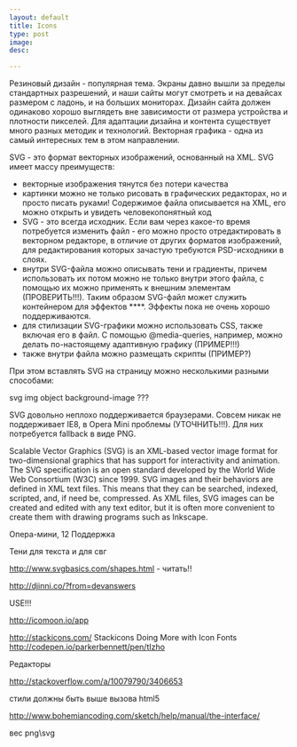 ```yaml
---
layout: default
title: Icons
type: post
image: 
desc: 

---
```


Резиновый дизайн - популярная тема. Экраны давно вышли за пределы стандартных разрешений, и наши сайты могут смотреть и на девайсах размером с ладонь, и на больших мониторах. Дизайн сайта должен одинаково хорошо выглядеть вне зависимости от размера устройства и плотности пикселей. Для адаптации дизайна и контента существует много разных методик и технологий. Векторная графика - одна из самый интересных тем в этом направлении.

SVG - это формат векторных изображений, основанный на XML. SVG имеет массу преимуществ:

- векторные изображения тянутся без потери качества
- картинки можно не только рисовать в графических редакторах, но и просто писать руками! Содержимое файла описывается на XML, его можно открыть и увидеть человекопонятный код
- SVG - это всегда исходник. Если вам через какое-то время потребуется изменить файл - его можно просто отредактировать в векторном редакторе, в отличие от других форматов изображений, для редактирования которых зачастую требуются PSD-исходники в слоях.
- внутри SVG-файла можно описывать тени и градиенты, причем использовать их потом можно не только внутри этого файла, с помощью их можно применять к внешним элементам (ПРОВЕРИТЬ!!!). Таким образом SVG-файл может служить контейнером для эффектов ****. Эффекты пока не очень хорошо поддерживаются.
- для стилизации SVG-графики можно использовать CSS, также включая его в файл. С помощью @media-queries, например, можно делать по-настоящему адаптивную графику (ПРИМЕР!!!)
- также внутри файла можно размещать скрипты (ПРИМЕР?)

При этом вставлять SVG на страницу можно несколькими разными способами:

svg
img
object
background-image
???

SVG довольно неплохо поддерживается браузерами. Совсем никак не поддерживаeт IE8, в Opera Mini проблемы (УТОЧНИТЬ!!!). Для них потребуется fallback в виде PNG.

Scalable Vector Graphics (SVG) is an XML-based vector image format for two-dimensional graphics that has support for interactivity and animation. The SVG specification is an open standard developed by the World Wide Web Consortium (W3C) since 1999.
SVG images and their behaviors are defined in XML text files. This means that they can be searched, indexed, scripted, and, if need be, compressed. As XML files, SVG images can be created and edited with any text editor, but it is often more convenient to create them with drawing programs such as Inkscape.






Опера-мини, 12
Поддержка

Тени для текста и для свг



http://www.svgbasics.com/shapes.html - читать!!

http://djinni.co/?from=devanswers

USE!!!

http://icomoon.io/app

http://stackicons.com/
Stackicons
Doing More with Icon Fonts
http://codepen.io/parkerbennett/pen/tIzho

Редакторы


http://stackoverflow.com/a/10079790/3406653
<link rel="stylesheet" href="/stylesheets/main.css" type="text/css">
<!--[if lt IE 9]>
  <script src="//html5shiv.googlecode.com/svn/trunk/html5.js"></script>
<![endif]-->

стили должны быть выше вызова html5

http://www.bohemiancoding.com/sketch/help/manual/the-interface/

вес png\svg
